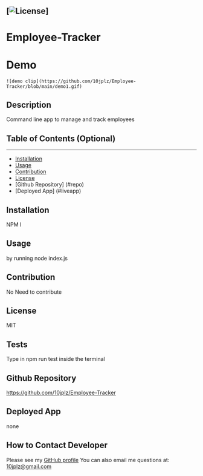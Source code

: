 
  [![License](https://img.shields.io/badge/License-MIT-yellow.svg)]
  ----
  # Employee-Tracker
  
  # Demo 
    ![demo clip](https://github.com/10jplz/Employee-Tracker/blob/main/demo1.gif)


  ## Description 

  Command line app to manage and track employees

  ## Table of Contents (Optional)
  ----
  * [Installation](#installation)
  * [Usage](#usage)
  * [Contribution](#contribution)
  * [License](#license)
  * [Github Repository] (#repo)
  * [Deployed App] (#liveapp)

  ## Installation 

  NPM I  

  ## Usage

  by running node index.js

  ## Contribution

  No Need to contribute 

  ## License

  MIT

  ## Tests
   Type in npm run test inside the terminal

   ## Github Repository

   https://github.com/10jplz/Employee-Tracker

   ## Deployed App
   
   none

  ## How to Contact Developer


  Please see my [GitHub profile](https://github.com/10jplz)
  You can also email me questions at: 10jplz@gmail.com



